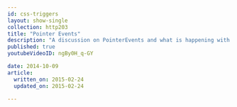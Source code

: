 ```yaml
---
id: css-triggers
layout: show-single
collection: http203
title: "Pointer Events"
description: "A discussion on PointerEvents and what is happening with them in Chrome."
published: true
youtubeVideoID: ngBy0H_q-GY

date: 2014-10-09
article:
  written_on: 2015-02-24
  updated_on: 2015-02-24

---
```


